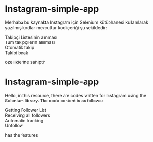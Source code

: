 # Instagram-simple-app

Merhaba bu kaynakta İnstagram için Selenium kütüphanesi kullanılarak yazılmış kodlar mevcuttur 
kod içeriği şu şekildedir:

Takipçi Listesinin alınması<br>
Tüm takipçilerin alınması <br>
Otomatik takip <br>
Takibi bırak<br>

özelliklerine sahiptir

# Instagram-simple-app

Hello, in this resource, there are codes written for Instagram using the Selenium library.
The code content is as follows:

Getting Follower List<br>
Receiving all followers <br>
Automatic tracking <br>
Unfollow<br>

has the features
